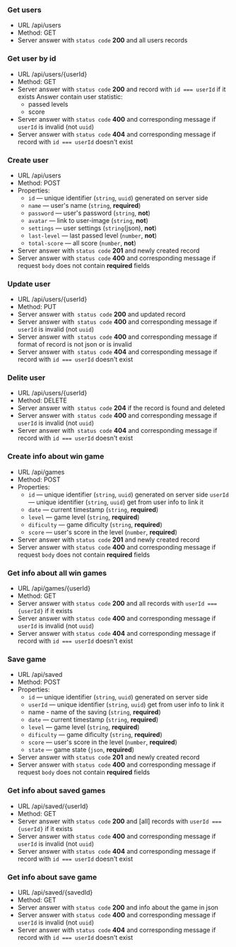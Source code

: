 ### Get users
- URL /api/users
- Method: GET
- Server answer with `status code` **200** and all users records

### Get user by id
- URL /api/users/{userId}
- Method: GET
- Server answer with `status code` **200** and record with `id === userId` if it exists
  Answer contain user statistic:
  - passed levels
  - score
- Server answer with `status code` **400** and corresponding message if `userId` is invalid (not `uuid`)
- Server answer with `status code` **404** and corresponding message if record with `id === userId` doesn't exist

### Create user
- URL /api/users
- Method: POST
- Properties:
  - `id` — unique identifier (`string`, `uuid`) generated on server side
  - `name` — user's name (`string`, **required**)
  - `password` — user's password (`string`, **not**)
  - `avatar` — link to user-image (`string`, **not**)
  - `settings` — user settings (`string`(json), **not**)
  - `last-level` — last passed level (`number`, **not**)
  - `total-score` — all score (`number`, **not**)
- Server answer with `status code` **201** and newly created record
- Server answer with `status code` **400** and corresponding message if request `body` does not contain **required** fields

### Update user
- URL /api/users/{userId}
- Method: PUT
- Server answer with` status code` **200** and updated record
- Server answer with` status code` **400** and corresponding message if `userId` is invalid (not `uuid`)
- Server answer with` status code` **400** and corresponding message if format of record is not json or is invalid
- Server answer with` status code` **404** and corresponding message if record with `id === userId` doesn't exist

### Delite user
- URL /api/users/{userId}
- Method: DELETE
- Server answer with` status code` **204** if the record is found and deleted
- Server answer with` status code` **400** and corresponding message if `userId` is invalid (not `uuid`)
- Server answer with` status code` **404** and corresponding message if record with `id === userId` doesn't exist

### Create info about win game
- URL /api/games
- Method: POST
- Properties:
  - `id` — unique identifier (`string`, `uuid`) generated on server side
    `userId` — unique identifier (`string`, `uuid`) get from user info to link it
  - `date` — current timestamp (`string`, **required**)
  - `level` — game level (`string`, **required**)
  - `dificulty` — game dificulty (`string`, **required**)
  - `score` — user's score in the level (`number`, **required**)
- Server answer with `status code` **201** and newly created record
- Server answer with `status code` **400** and corresponding message if request `body` does not contain **required** fields

### Get info about all win games
- URL /api/games/{userId}
- Method: GET
- Server answer with `status code` **200** and all records with `userId === {userId}` if it exists
- Server answer with `status code` **400** and corresponding message if `userId` is invalid (not `uuid`)
- Server answer with `status code` **404** and corresponding message if record with `id === userId` doesn't exist

### Save game
- URL /api/saved
- Method: POST
- Properties:
  - `id` — unique identifier (`string`, `uuid`) generated on server side
  - `userId` — unique identifier (`string`, `uuid`) get from user info to link it
  -  name - name of the saving (`string`, **required**)
  - `date` — current timestamp (`string`, **required**)
  - `level` — game level (`string`, **required**)
  - `dificulty` — game dificulty (`string`, **required**)
  - `score` — user's score in the level (`number`, **required**)
  - `state` — game state (`json`, **required**)
- Server answer with `status code` **201** and newly created record
- Server answer with `status code` **400** and corresponding message if request `body` does not contain **required** fields

### Get info about saved games
- URL /api/saved/{userId}
- Method: GET
- Server answer with `status code` **200** and [all] records with `userId === {userId}` if it exists
- Server answer with `status code` **400** and corresponding message if `userId` is invalid (not `uuid`)
- Server answer with `status code` **404** and corresponding message if record with `id === userId` doesn't exist

### Get info about save game
- URL /api/saved/{savedId}
- Method: GET
- Server answer with `status code` **200** and info about the game in json
- Server answer with `status code` **400** and corresponding message if `userId` is invalid (not `uuid`)
- Server answer with `status code` **404** and corresponding message if record with `id === userId` doesn't exist
